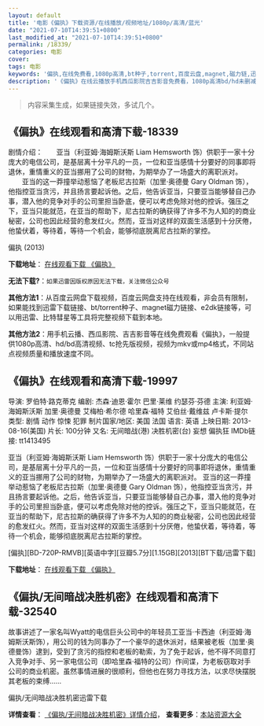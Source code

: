 ```yaml
---
layout: default
title: '电影《偏执》下载资源/在线播放/视频地址/1080p/高清/蓝光'
date: "2021-07-10T14:39:51+0800"
last_modified_at: "2021-07-10T14:39:51+0800"
permalink: /18339/
categories: 电影
cover:
tags: 电影
keywords: '偏执,在线免费看,1080p高清,bt种子,torrent,百度云盘,magnet,磁力链,迅雷下载资源'
description: '《偏执》在线云播放手机西瓜影院吉吉影音免费看，1080p高清bd/hd未删减完整版和tc抢先枪版，mkv/mp4格式，附带bt/torrent种子、magnet/磁力链、百度云盘、网盘资源迅雷下载链接'
---
```


>内容采集生成，如果链接失效，多试几个。


## 《偏执》在线观看和高清下载-18339

剧情介绍：　　亚当（利亚姆·海姆斯沃斯 Liam Hemsworth 饰）供职于一家十分庞大的电信公司，是基层离十分平凡的一员，一位和亚当感情十分要好的同事即将退休，重情重义的亚当挪用了公司的财物，为期举办了一场盛大的离职派对。  　　亚当的这一莽撞举动惹恼了老板尼古拉斯（加里·奥德曼 Gary Oldman 饰），他指控亚当贪污，并且扬言要起诉他。之后，他告诉亚当，只要亚当能够替自己办事，潜入他的竞争对手的公司里担当卧底，便可以考虑免除对他的控诉。强压之下，亚当只能就范，在亚当的帮助下，尼古拉斯的确获得了许多不为人知的的商业秘密，公司也因此经营的愈发红火。然而，亚当对这样的双面生活感到十分厌倦，他蛰伏着，等待着，等待一个机会，能够彻底脱离尼古拉斯的掌控。


偏执 (2013)

**下载地址**： [在线观看下载 《偏执》](https://www.btbtdy.me/btdy/dy3014.html) 


**无法下载?**：`如果迅雷因版权原因无法下载，关注微信公众号 `

**其他方法1**：从百度云网盘下载视频，百度云网盘支持在线观看，非会员有限制，如果能找到迅雷下载链接、bt/torrent种子、magnet磁力链接、e2dk链接等，可以用迅雷、比特彗星等工具将完整视频下载到本地。

**其他方法2**：用手机云播、西瓜影院、吉吉影音等在线免费观看《偏执》，一般提供1080p高清、hd/bd高清视频、tc抢先版视频，视频为mkv或mp4格式，不同站点视频质量和播放速度不同。


## 《偏执》在线观看和高清下载-19997

导演: 罗伯特·路克蒂克 编剧: 杰森·迪恩·霍尔 巴里·莱维 约瑟芬·芬德 主演: 利亚姆·海姆斯沃斯 加里·奥德曼 艾梅柏·希尔德 哈里森·福特 艾伯丝·戴维兹 卢卡斯·提尔 类型: 剧情 动作 惊悚 犯罪 制片国家/地区: 美国 法国 语言: 英语 上映日期: 2013-08-16(美国) 片长: 100分钟 又名: 无间暗战(港) 决胜机密(台) 妄想 偏执狂 IMDb链接: tt1413495

亚当（利亚姆·海姆斯沃斯 Liam Hemsworth 饰）供职于一家十分庞大的电信公司，是基层离十分平凡的一员，一位和亚当感情十分要好的同事即将退休，重情重义的亚当挪用了公司的财物，为期举办了一场盛大的离职派对。 亚当的这一莽撞举动惹恼了老板尼古拉斯（加里·奥德曼 Gary Oldman 饰），他指控亚当贪污，并且扬言要起诉他。之后，他告诉亚当，只要亚当能够替自己办事，潜入他的竞争对手的公司里担当卧底，便可以考虑免除对他的控诉。强压之下，亚当只能就范，在亚当的帮助下，尼古拉斯的确获得了许多不为人知的的商业秘密，公司也因此经营的愈发红火。然而，亚当对这样的双面生活感到十分厌倦，他蛰伏着，等待着，等待一个机会，能够彻底脱离尼古拉斯的掌控。


[偏执][BD-720P-RMVB][英语中字][豆瓣5.7分][1.15GB][2013][BT下载/迅雷下载]

**下载地址**： [在线观看下载 《偏执》](https://www.btdx8.com/torrent/paranoia_2013.html) 


## 《偏执/无间暗战决胜机密》在线观看和高清下载-32540

故事讲述了一家名叫Wyatt的电信巨头公司中的年轻员工亚当&middot;卡西迪（利亚姆&middot;海姆斯沃斯饰），用公司的钱为同事办了一个豪华的退休派对，结果被老板（加里&middot;奥德曼饰）逮到，受到了贪污的指控和老板的勒索，为了免于起诉，他不得不同意打入竞争对手、另一家电信公司（即哈里森·福特的公司）作间谍，为老板窃取对手公司的商业机密。虽然事情进展的很顺利，但他也在努力寻找方法，以求尽快摆脱其老板的束缚&hellip;…


偏执/无间暗战决胜机密迅雷下载

**详情查看**： [《偏执/无间暗战决胜机密》详情介绍](/movie/32540/)， **查看更多**：[本站资源大全](/movie/t/all/)


